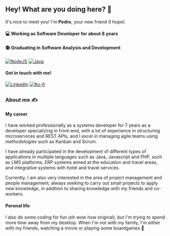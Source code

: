 ## Hey! What are you doing here? 👀

It's nice to meet you! I'm **Pedro**, your new friend (I hope).

#### 💻 Working as Software Developer for about 8 years
#### 📚 Graduating in Software Analysis and Development

#### 

[![NodeJS](https://img.shields.io/badge/Node.js-6DA55F?logo=node.js&logoColor=white)](#)
[![Java](https://img.shields.io/badge/Java-%23ED8B00.svg?logo=openjdk&logoColor=white)](#)


#### Get in touch with me!
[![LinkedIn](https://img.shields.io/badge/Linkedin-%230077B5.svg?logo=linkedin&logoColor=white)](/https://www.linkedin.com/in/pedro-la-goncalves/)
[![Ko-fi](https://img.shields.io/badge/Ko--fi-FF5E5B?logo=ko-fi&logoColor=white)]([#](https://ko-fi.com/peluargo))

##

### About me ✍

#### My career
I have worked professionally as a systems developer for 7 years as a developer specializing in front-end, with a lot of experience in structuring microservices and REST APIs, and I excel in managing agile teams using methodologies such as Kanban and Scrum.

I have already participated in the development of different types of applications in multiple languages ​​such as Java, Javascript and PHP, such as LMS platforms, ERP systems aimed at the education and travel areas, and integrative systems with hotel and travel services.

Currently, I am also very interested in the area of ​​project management and people management, always seeking to carry out small projects to apply new knowledge, in addition to sharing knowledge with my friends and co-workers.

#### Peronal life
I also do some coding for fun (oh wow how original), but I'm trying to spend more time away from my desktop. When I'm not with my family, I'm either with my friends, watching a movie or playing some boardgames 🎲
